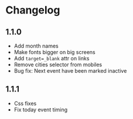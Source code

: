 # Changelog

## 1.1.0

- Add month names
- Make fonts bigger on big screens
- Add `target=_blank` attr on links
- Remove cities selector from mobiles
- Bug fix: Next event have been marked inactive

## 1.1.1

- Css fixes
- Fix today event timing
